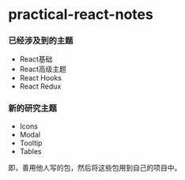# practical-react-notes

### 已经涉及到的主题

- React基础
- React高级主题
- React Hooks
- React Redux

### 新的研究主题

- Icons
- Modal
- Tooltip
- Tables

即，善用他人写的包，然后将这些包用到自己的项目中。


